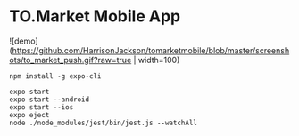 # TO.Market Mobile App

![demo](https://github.com/HarrisonJackson/tomarketmobile/blob/master/screenshots/to_market_push.gif?raw=true | width=100)

```
npm install -g expo-cli
```

```
expo start
expo start --android
expo start --ios
expo eject
node ./node_modules/jest/bin/jest.js --watchAll
```

